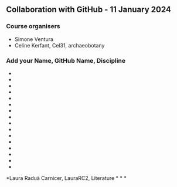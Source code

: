 ## Collaboration with GitHub - 11 January 2024

### Course organisers
* Simone Ventura
* Celine Kerfant, Cel31, archaeobotany

### Add your Name, GitHub Name, Discipline
*
*
*
*
*
*
*
*
*
*
*
*
*
*
*
*
*Laura Raduà Carnicer, LauraRC2, Literature
*
*
*


